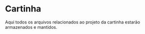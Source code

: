 # Cartinha
Aqui todos os arquivos relacionados ao projeto da cartinha estarão armazenados e mantidos.
